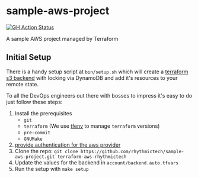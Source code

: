 # sample-aws-project
[![GH Action Status](https://github.com/rhythmictech/sample-aws-project/workflows/pre-commit-check/badge.svg)](https://github.com/rhythmictech/sample-aws-project/actions)


A sample AWS project managed by Terraform

## Initial Setup

There is a handy setup script at `bin/setup.sh` which will create a
[terraform s3 backend](https://www.terraform.io/docs/backends/types/s3.html)
with locking via DynamoDB and add it's resources to your remote state.

To all the DevOps engineers out there with bosses to impress it's easy to do just follow these steps:
1. Install the prerequisites
    - `git`
    - `terraform` (We use [tfenv](https://github.com/tfutils/tfenv) to manage `terraform` versions)
    - `pre-commit`
    - `GNUMake`
1. [provide authentication for the aws provider](https://www.terraform.io/docs/providers/aws/index.html#authentication)
1. Clone the repo: `git clone https://github.com/rhythmictech/sample-aws-project.git terraform-aws-rhythmictech`
1. Update the values for the backend in `account/backend.auto.tfvars`
1. Run the setup with `make setup`
